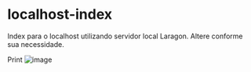 # localhost-index
Index para o localhost utilizando servidor local Laragon. Altere conforme sua necessidade.

Print
![image](https://user-images.githubusercontent.com/33905714/164350419-728d6efb-048f-496b-9e6d-c43a28992a28.png)
